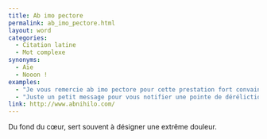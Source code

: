 ```yaml
---
title: Ab imo pectore
permalink: ab_imo_pectore.html
layout: word
categories:
  - Citation latine
  - Mot complexe
synonyms:
  - Aïe
  - Nooon !
examples:
  - "Je vous remercie ab imo pectore pour cette prestation fort convaincante !"
  - "Juste un petit message pour vous notifier une pointe de déréliction ab imo pectore ressentie face à la moyenne de cette classe..."
link: http://www.abnihilo.com/
---
```


Du fond du cœur, sert souvent à désigner une extrême douleur.

